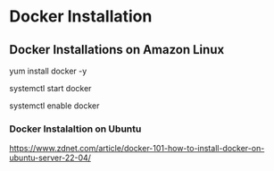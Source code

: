 # Docker Installation

## Docker Installations on Amazon Linux
yum install docker -y


systemctl start docker

systemctl enable docker

### Docker Instalaltion on Ubuntu


https://www.zdnet.com/article/docker-101-how-to-install-docker-on-ubuntu-server-22-04/
